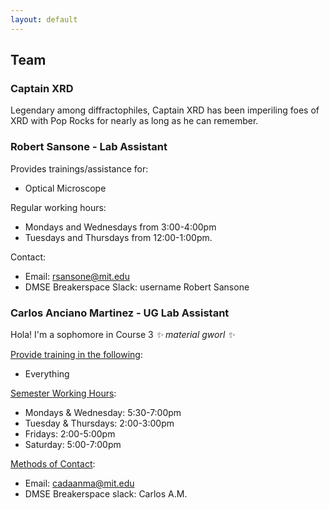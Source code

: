 ```yaml
---
layout: default
---
```


## Team

### Captain XRD

Legendary among diffractophiles, Captain XRD has been imperiling foes of XRD with Pop Rocks for nearly as long as he can remember.

### Robert Sansone - Lab Assistant

Provides trainings/assistance for:
 - Optical Microscope

Regular working hours:
 - Mondays and Wednesdays from 3:00-4:00pm
 - Tuesdays and Thursdays from 12:00-1:00pm. 

Contact:
 - Email: rsansone@mit.edu
 - DMSE Breakerspace Slack: username Robert Sansone

### Carlos Anciano Martinez - UG Lab Assistant

Hola! I'm a sophomore in Course 3 _✨ material gworl ✨_

<u>Provide training in the following</u>:
 - Everything

<u>Semester Working Hours</u>:
 - Mondays & Wednesday: 5:30-7:00pm
 - Tuesday & Thursdays: 2:00-3:00pm
 - Fridays: 2:00-5:00pm
 - Saturday: 5:00-7:00pm

<u>Methods of Contact</u>:
 - Email: cadaanma@mit.edu
 - DMSE Breakerspace slack: Carlos A.M.
